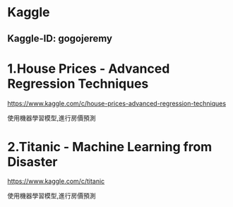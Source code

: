 # Kaggle

## Kaggle-ID: gogojeremy

# 1.House Prices - Advanced Regression Techniques
  https://www.kaggle.com/c/house-prices-advanced-regression-techniques
    
  使用機器學習模型,進行房價預測
  
 # 2.Titanic - Machine Learning from Disaster
   https://www.kaggle.com/c/titanic
   
   使用機器學習模型,進行房價預測
